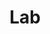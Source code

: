 ---
layout: profiles
permalink: /people/
title: Lab
description: Members of the Adaptive Learning (in) Psychology and Neuroscience (ALPN) Lab at the CHBH 🧠
nav: true
nav_order: 6

profiles:
  # if you want to include more than one profile, just replicate the following block
  # and create one content file for each profile inside _pages/
  - align: right
    image: lei.png
    content: about_lei.md
    image_circular: false # crops the image to make it circular
  - align: left
    image: gwyn.png
    content: about_gwyn.md
    image_circular: false # crops the image to make it circular
---